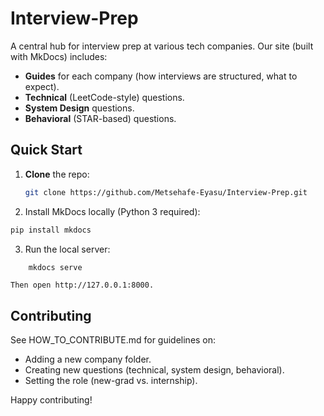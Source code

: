 # Interview-Prep

A central hub for interview prep at various tech companies. Our site (built with MkDocs) includes:

- **Guides** for each company (how interviews are structured, what to expect).
- **Technical** (LeetCode-style) questions.
- **System Design** questions.
- **Behavioral** (STAR-based) questions.

## Quick Start

1. **Clone** the repo:
   ```bash
   git clone https://github.com/Metsehafe-Eyasu/Interview-Prep.git
   ```
2. Install MkDocs locally (Python 3 required):

```bash
pip install mkdocs
```

3. Run the local server:

```bash
    mkdocs serve
```

    Then open http://127.0.0.1:8000.

## Contributing

See HOW_TO_CONTRIBUTE.md for guidelines on:

- Adding a new company folder.
- Creating new questions (technical, system design, behavioral).
- Setting the role (new-grad vs. internship).

Happy contributing!
